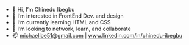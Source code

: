 - 👋 Hi, I’m Chinedu Ibegbu
- 👀 I’m interested in FrontEnd Dev. and design
- 🌱 I’m currently learning HTML and CSS
- 💞️ I’m looking to network, learn, and collaborate
- 📫 michaelibe51@gmail.com | www.linkedin.com/in/chinedu-ibegbu
<!---
NeduIbe/NeduIbe is a ✨ special ✨ repository because its `README.md` (this file) appears on your GitHub profile.
You can click the Preview link to take a look at your changes.
--->

